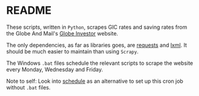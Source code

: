 README
=======

These scripts, written in `Python`, scrapes GIC rates and saving rates from 
the Globe And Mail's [Globe Investor] website.

The only dependencies, as far as libraries goes, are [requests] and [lxml].
It should be much easier to maintain than using `Scrapy`.

The Windows `.bat` files schedule the relevant scripts to scrape the website
every Monday, Wednesday and Friday.

Note to self: Look into [schedule] as an alternative to set up this cron job without `.bat` files.

[Globe Investor]:http://www.theglobeandmail.com/globe-investor/
[requests]:http://docs.python-requests.org/en/latest/
[lxml]:http://lxml.de/
[schedule]:https://github.com/dbader/schedule